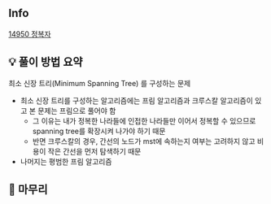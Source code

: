 ## Info
[14950 정복자](https://www.acmicpc.net/problem/14950)

## 💡 풀이 방법 요약
최소 신장 트리(Minimum Spanning Tree) 를 구성하는 문제
- 최소 신장 트리를 구성하는 알고리즘에는 프림 알고리즘과 크루스칼 알고리즘이 있고 본 문제는 프림으로 풀어야 함
    - 그 이유는 내가 정복한 나라들에 인접한 나라들만 이어서 정복할 수 있으므로 spanning tree를 확장시켜 나가야 하기 때문
    - 반면 크루스칼의 경우, 간선의 노드가 mst에 속하는지 여부는 고려하지 않고 비용이 작은 간선을 먼저 탐색하기 때문
- 나머지는 평범한 프림 알고리즘

## 🙂 마무리


